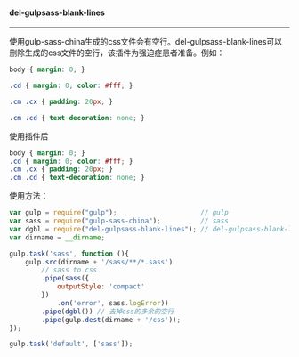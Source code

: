 #### del-gulpsass-blank-lines
---

使用gulp-sass-china生成的css文件会有空行。del-gulpsass-blank-lines可以删除生成的css文件的空行，该插件为强迫症患者准备。例如：

```css
body { margin: 0; }

.cd { margin: 0; color: #fff; }

.cm .cx { padding: 20px; }

.cm .cd { text-decoration: none; }

```
使用插件后

```css
body { margin: 0; }
.cd { margin: 0; color: #fff; }
.cm .cx { padding: 20px; }
.cm .cd { text-decoration: none; }
```

使用方法：
```javascript
var gulp = require("gulp");                     // gulp
var sass = require("gulp-sass-china");          // sass
var dgbl = require("del-gulpsass-blank-lines"); // del-gulpsass-blank-lines
var dirname = __dirname;

gulp.task('sass', function (){
    gulp.src(dirname + '/sass/**/*.sass')
        // sass to css
        .pipe(sass({
            outputStyle: 'compact'
        })
            .on('error', sass.logError))
        .pipe(dgbl()) // 去掉css的多余的空行
        .pipe(gulp.dest(dirname + '/css'));
});

gulp.task('default', ['sass']);
```
